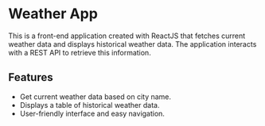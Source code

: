# Weather App

This is a front-end application created with ReactJS that fetches current weather data and displays historical weather data. The application interacts with a REST API to retrieve this information. 

## Features

- Get current weather data based on city name.
- Displays a table of historical weather data.
- User-friendly interface and easy navigation.
